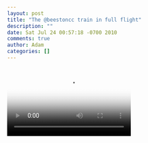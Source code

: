 ```yaml
---
layout: post
title: "The @beestoncc train in full flight"
description: ""
date: Sat Jul 24 00:57:18 -0700 2010
comments: true
author: Adam
categories: []
---
```


<div class='p_embed p_video_embed'>
<video autobuffer='autobuffer' height='162' poster='http://getfile4.posterous.com/getfile/video.posterous.com/adambird/schhtv2cBynK0Xj1iBOLpKd2E69QpEl7Ha2vqshKmmuP3fLsniM3FGQznl6M/frame_0000.png' width='290'>
<source src='http://getfile3.posterous.com/getfile/video.posterous.com/adambird/schhtv2cBynK0Xj1iBOLpKd2E69QpEl7Ha2vqshKmmuP3fLsniM3FGQznl6M/IMG_1222.mp4'></source>
</video>
</div>
